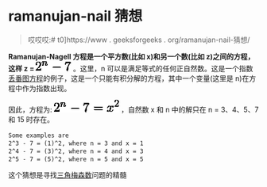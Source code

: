# ramanujan-nail 猜想

> 哎哎哎:# t0]https://www . geeksforgeeks . org/ramanujan-nail-猜想/

**Ramanujan-Nagell 方程是一个平方数(比如 x)和另一个数(比如 z)之间的方程，这样 z = ![2^n - 7](img/841f29ce8745d86e72bf56a0cf19fd82.png "Rendered by QuickLaTeX.com")** 。这里，n 可以是满足等式的任何正自然数。这是一个指数[丢番图方程](https://www.geeksforgeeks.org/linear-diophantine-equations/)的例子，这是一个只能有积分解的方程，其中一个变量(这里是 n)在方程中作为指数出现。

因此，方程为:
![2^n - 7 = x^2](img/59f941e5e48966997c4a349f9b731a68.png "Rendered by QuickLaTeX.com")
，自然数 x 和 n 中的解只在 n = 3、4、5、7 和 15 时存在。

```
Some examples are 
2^3 - 7 = (1)^2, where n = 3 and x = 1
2^4 - 7 = (3)^2, where n = 4 and x = 3
2^5 - 7 = (5)^2, where n = 5 and x = 5

```

这个猜想是寻找[三角梅森数](https://en.wikipedia.org/wiki/Ramanujan%E2%80%93Nagell_equation#Triangular_Mersenne_numbers)问题的精髓